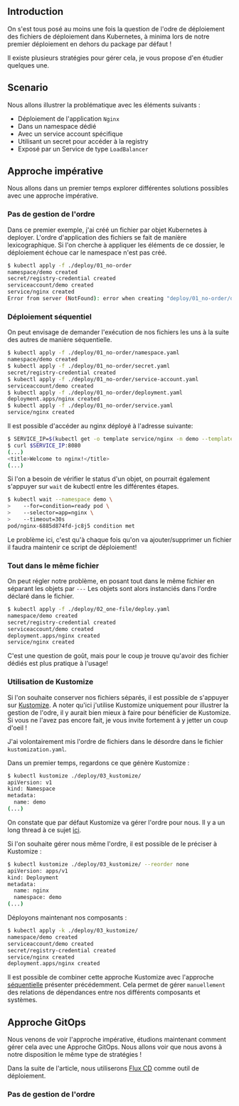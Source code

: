 ## Introduction

On s'est tous posé au moins une fois la question de l'odre de déploiement des fichiers de déploiement dans Kubernetes, à minima lors de notre premier déploiement en dehors du package par défaut !

Il existe plusieurs stratégies pour gérer cela, je vous propose d'en étudier quelques une.

## Scenario

Nous allons illustrer la problématique avec les éléments suivants :
* Déploiement de l'application `Nginx`
* Dans un namespace dédié
* Avec un service account spécifique
* Utilisant un secret pour accéder à la registry
* Exposé par un Service de type `LoadBalancer`

## Approche impérative

Nous allons dans un premier temps explorer différentes solutions possibles avec une approche impérative.

### Pas de gestion de l'ordre

Dans ce premier exemple, j'ai créé un fichier par objet Kubernetes à deployer.
L'ordre d'application des fichiers se fait de manière lexicographique.
Si l'on cherche à appliquer les éléments de ce dossier, le déploiement échoue car le namespace n'est pas créé.

```bash
$ kubectl apply -f ./deploy/01_no-order
namespace/demo created
secret/registry-credential created
serviceaccount/demo created
service/nginx created
Error from server (NotFound): error when creating "deploy/01_no-order/deployment.yaml": namespaces "demo" not found
``` 

### Déploiement séquentiel

On peut envisage de demander l'exécution de nos fichiers les uns à la suite des autres de manière séquentielle.

```bash
$ kubectl apply -f ./deploy/01_no-order/namespace.yaml
namespace/demo created
$ kubectl apply -f ./deploy/01_no-order/secret.yaml
secret/registry-credential created
$ kubectl apply -f ./deploy/01_no-order/service-account.yaml
serviceaccount/demo created
$ kubectl apply -f ./deploy/01_no-order/deployment.yaml
deployment.apps/nginx created
$ kubectl apply -f ./deploy/01_no-order/service.yaml
service/nginx created
``` 

Il est possible d'accéder au nginx déployé à l'adresse suivante:
```bash
$ SERVICE_IP=$(kubectl get -o template service/nginx -n demo --template '{{ range (index .status.loadBalancer.ingress 0) }}{{ . }}{{ end }}')
$ curl $SERVICE_IP:8080
(...)
<title>Welcome to nginx!</title>
(...)
``` 

Si l'on a besoin de vérifier le status d'un objet, on pourrait également s'appuyer sur `wait` de kubectl entre les différentes étapes.

```bash 
$ kubectl wait --namespace demo \
>    --for=condition=ready pod \
>    --selector=app=nginx \
>    --timeout=30s
pod/nginx-6885d874fd-jc8j5 condition met
``` 

Le problème ici, c'est qu'à chaque fois qu'on va ajouter/supprimer un fichier il faudra maintenir ce script de déploiement!

### Tout dans le même fichier

On peut régler notre problème, en posant tout dans le même fichier en séparant les objets par `---`
Les objets sont alors instanciés dans l'ordre déclaré dans le fichier.

```bash
$ kubectl apply -f ./deploy/02_one-file/deploy.yaml
namespace/demo created
secret/registry-credential created
serviceaccount/demo created
deployment.apps/nginx created
service/nginx created
``` 
C'est une question de goût, mais pour le coup je trouve qu'avoir des fichier dédiés est plus pratique à l'usage!

### Utilisation de Kustomize

Si l'on souhaite conserver nos fichiers séparés, il est possible de s'appuyer sur [Kustomize](https://kubernetes.io/docs/tasks/manage-kubernetes-objects/kustomization/).
A noter qu'ici j'utilise Kustomize uniquement pour illustrer la gestion de l'odre, il y aurait bien mieux à faire pour bénéficier de Kustomize. Si vous ne l'avez pas encore fait, je vous invite fortement à y jetter un coup d'oeil !

J'ai volontairement mis l'ordre de fichiers dans le désordre dans le fichier `kustomization.yaml`.

Dans un premier temps, regardons ce que génère Kustomize :

```bash 
$ kubectl kustomize ./deploy/03_kustomize/
apiVersion: v1
kind: Namespace
metadata:
  name: demo
(...)
``` 

On constate que par défaut Kustomize va gérer l'ordre pour nous.
Il y a un long thread à ce sujet [ici](https://github.com/kubernetes-sigs/kustomize/issues/3794).

Si l'on souhaite gérer nous même l'ordre, il est possible de le préciser à Kustomize :

```bash 
$ kubectl kustomize ./deploy/03_kustomize/ --reorder none
apiVersion: apps/v1
kind: Deployment
metadata:
  name: nginx
  namespace: demo
(...)
``` 

Déployons maintenant nos composants :

```bash
$ kubectl apply -k ./deploy/03_kustomize/
namespace/demo created
serviceaccount/demo created
secret/registry-credential created
service/nginx created
deployment.apps/nginx created
```

Il est possible de combiner cette approche Kustomize avec l'approche [séquentielle](#déploiement-séquentiel) présenter précédemment.
Cela permet de gérer `manuellement` des relations de dépendances entre nos différents composants et systèmes.

## Approche GitOps

Nous venons de voir l'approche impérative, étudions maintenant comment gérer cela avec une Approche GitOps.
Nous allons voir que nous avons à notre disposition le même type de stratégies !

Dans la suite de l'article, nous utiliserons [Flux CD](https://fluxcd.io/) comme outil de déploiement.

### Pas de gestion de l'ordre


